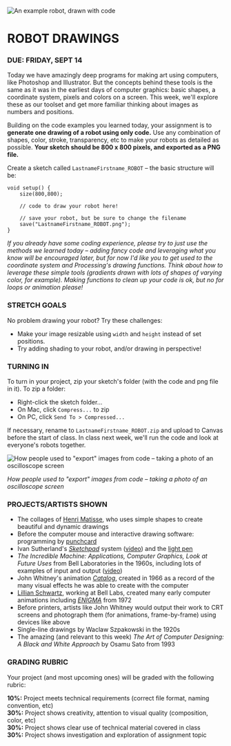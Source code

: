 ![An example robot, drawn with code](https://raw.githubusercontent.com/jeffThompson/CreativeProgramming1/master/Images/Week01_Drawing/Robots.jpg)

ROBOT DRAWINGS
====

### DUE: FRIDAY, SEPT 14

Today we have amazingly deep programs for making art using computers, like Photoshop and Illustrator. But the concepts behind these tools is the same as it was in the earliest days of computer graphics: basic shapes, a coordinate system, pixels and colors on a screen. This week, we'll explore these as our toolset and get more familiar thinking about images as numbers and positions.

Building on the code examples you learned today, your assignment is to **generate one drawing of a robot using only code.** Use any combination of shapes, color, stroke, transparency, etc to make your robots as detailed as possible. **Your sketch should be 800 x 800 pixels, and exported as a PNG file.**

Create a sketch called `LastnameFirstname_ROBOT` – the basic structure will be:

    void setup() {
    	size(800,800);

    	// code to draw your robot here!

    	// save your robot, but be sure to change the filename
    	save("LastnameFirstname_ROBOT.png");
    }

*If you already have some coding experience, please try to just use the methods we learned today – adding fancy code and leveraging what you know will be encouraged later, but for now I'd like you to get used to the coordinate system and Processing's drawing functions. Think about how to leverage these simple tools (gradients drawn with lots of shapes of varying color, for example). Making functions to clean up your code is ok, but no for loops or animation please!*

### STRETCH GOALS  
No problem drawing your robot? Try these challenges:

* Make your image resizable using `width` and `height` instead of set positions.  
* Try adding shading to your robot, and/or drawing in perspective!

### TURNING IN  
To turn in your project, zip your sketch's folder (with the code and png file in it). To zip a folder:

* Right-click the sketch folder...  
* On Mac, click `Compress...` to zip  
* On PC, click `Send To > Compressed...`

If necessary, rename to `LastnameFirstname_ROBOT.zip` and upload to Canvas before the start of class. In class next week, we'll run the code and look at everyone's robots together.

![How people used to "export" images from code – taking a photo of an oscilloscope screen](https://raw.githubusercontent.com/jeffThompson/CreativeProgramming1/master/Images/Week01_Drawing/OscilloscopeCamera-1.jpg)

*How people used to "export" images from code – taking a photo of an oscilloscope screen*

### PROJECTS/ARTISTS SHOWN  
* The collages of [Henri Matisse](https://en.wikipedia.org/wiki/Henri_Matisse), who uses simple shapes to create beautiful and dynamic drawings  
* Before the computer mouse and interactive drawing software: programming by [punchcard](https://en.wikipedia.org/wiki/Computer_programming_in_the_punched_card_era)  
* Ivan Sutherland's [*Sketchpad*](https://en.wikipedia.org/wiki/Sketchpad) system ([video](https://youtu.be/USyoT_Ha_bA?t=3m30s)) and the [light pen](https://en.wikipedia.org/wiki/Light_pen)  
* *The Incredible Machine: Applications, Computer Graphics, Look at Future Uses* from Bell Laboratories in the 1960s, including lots of examples of input and output ([video](https://www.youtube.com/watch?v=r18i-uR6BD4))  
* John Whitney's animation [*Catalog*](https://www.youtube.com/watch?v=TbV7loKp69s), created in 1966 as a record of the many visual effects he was able to create with the computer  
* [Lillian Schwartz](https://en.wikipedia.org/wiki/Lillian_Schwartz), working at Bell Labs, created many early computer animations including [*ENIGMA*](http://lillian.com/1972-enigma-4-min-20-sec/) from 1972  
* Before printers, artists like John Whitney would output their work to CRT screens and photograph them (for animations, frame-by-frame) using devices like above  
* Single-line drawings by Waclaw Szpakowski in the 1920s  
* The amazing (and relevant to this week) *The Art of Computer Designing: A Black and White Approach* by Osamu Sato from 1993  

### GRADING RUBRIC  
Your project (and most upcoming ones) will be graded with the following rubric:

**10%:** Project meets technical requirements (correct file format, naming convention, etc)  
**30%:** Project shows creativity, attention to visual quality (composition, color, etc)  
**30%:** Project shows clear use of technical material covered in class  
**30%:** Project shows investigation and exploration of assignment topic  

